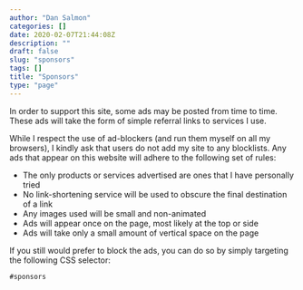 ```yaml
---
author: "Dan Salmon"
categories: []
date: 2020-02-07T21:44:08Z
description: ""
draft: false
slug: "sponsors"
tags: []
title: "Sponsors"
type: "page"
---
```


In order to support this site, some ads may be posted from time to time. These ads will take the form of simple referral links to services I use.

While I respect the use of ad-blockers (and run them myself on all my browsers), I kindly ask that users do not add my site to any blocklists. Any ads that appear on this website will adhere to the following set of rules:

* The only products or services advertised are ones that I have personally tried
* No link-shortening service will be used to obscure the final destination of a link
* Any images used will be small and non-animated
* Ads will appear once on the page, most likely at the top or side
* Ads will take only a small amount of vertical space on the page

If you still would prefer to block the ads, you can do so by simply targeting the following CSS selector:

```markdown 
#sponsors
```

